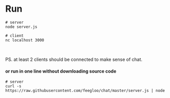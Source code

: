 # Run

```
# server
node server.js
```

```
# client
nc localhost 3000
```

<br>

PS. at least 2 clients should be connected to make sense of chat.
 
#### or run in one line without downloading source code 
 
```
# server
curl -s https://raw.githubusercontent.com/feegloo/chat/master/server.js | node
```
